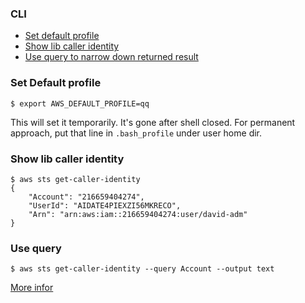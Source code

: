 ### CLI

- [Set default profile](#set-default-profile)
- [Show lib caller identity](#show-lib-caller-identity)
- [Use query to narrow down returned result](#use-query)

### Set Default profile

```shell
$ export AWS_DEFAULT_PROFILE=qq
```
This will set it temporarily. It's gone after shell closed. For permanent approach, put that line in `.bash_profile` under user home dir.

### Show lib caller identity

```shell
$ aws sts get-caller-identity
{
    "Account": "216659404274", 
    "UserId": "AIDATE4PIEXZI56MKRECO", 
    "Arn": "arn:aws:iam::216659404274:user/david-adm"
}
```

### Use query

```shell
$ aws sts get-caller-identity --query Account --output text
```
[More infor](https://docs.aws.amazon.com/cli/latest/userguide/cli-usage-output.html#text-output)

